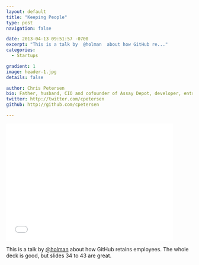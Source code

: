 ```yaml
---
layout: default
title: "Keeping People"
type: post
navigation: false

date: 2013-04-13 09:51:57 -0700
excerpt: "This is a talk by  @holman  about how GitHub re..."
categories:
  - Startups

gradient: 1
image: header-1.jpg
details: false

author: Chris Petersen
bio: Father, husband, CIO and cofounder of Assay Depot, developer, entrepreneur and technologist.
twitter: http://twitter.com/cpetersen
github: http://github.com/cpetersen

---
```


<iframe class="embedly-embed" src="//cdn.embedly.com/widgets/media.html?src=https%3A%2F%2Fspeakerdeck.com%2Fplayer%2Fab05286085100130b5b41231381d2437&url=https%3A%2F%2Fspeakerdeck.com%2Fholman%2Fkeeping-people&image=https%3A%2F%2Fspeakerd.s3.amazonaws.com%2Fpresentations%2Fab05286085100130b5b41231381d2437%2Fslide_0.jpg&key=d815972c91e546edb5d2d02e509f8b1c&type=text%2Fhtml&schema=speakerdeck" width="450" height="316" scrolling="no" frameborder="0" allowfullscreen></iframe>

This is a talk by  [@holman](https://twitter.com/holman)  about how GitHub retains employees. The whole deck is good, but slides 34 to 43 are great.

